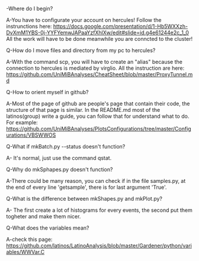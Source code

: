 -Where do I begin?

A-You have to configurate your account on hercules! Follow the instrunctions here:
https://docs.google.com/presentation/d/1-Hb5WXXzh-DvXmM1YBS-0j-YYFYemwJAPaaYzfXhlXw/edit#slide=id.g4e61244e2c_1_0
All the work will have to be done meanwhile you are conncted to the cluster!

Q-How do I move files and directory from my pc to hercules?      

A-With the command scp, you will have to create an "alias" because the connection to hercules is mediated by virglio. All the instruction are here:
https://github.com/UniMiBAnalyses/CheatSheet/blob/master/ProxyTunnel.md



Q-How to orient myself in github?

A-Most of the page of github are people's page that contain their code, the structure of that page is similar.
In the README.md most of the latinos(group) write a guide, you can follow that for understand what to do.
For example: https://github.com/UniMiBAnalyses/PlotsConfigurations/tree/master/Configurations/VBSWWOS

Q-What if  mkBatch.py --status doesn't function?

A- It's normal, just use the command qstat.

Q-Why do mkSphapes.py doesn't function?

A-There could be many reason, you can check if in the file samples.py, at the end of every line 'getsample', there is for last argument 'True'.

Q-What is the difference between mkShapes.py and mkPlot.py?

A- The first create a lot of histograms for every events, the second put them togheter and make them nicer.

Q-What does the variables mean?

A-check this page:
https://github.com/latinos/LatinoAnalysis/blob/master/Gardener/python/variables/WWVar.C
